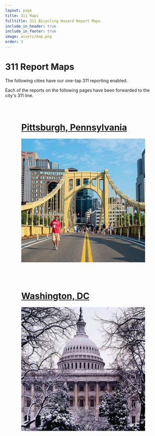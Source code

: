 ```yaml
---
layout: page
title: 311 Maps
fulltitle: 311 Bicycling Hazard Report Maps
include_in_header: true
include_in_footer: true
image: assets/map.png
order: 3
---
```


<style>
.flex-wrapper {
  display: flex;
  flex-wrap: wrap;
  justify-content: center;
}
.flex-item {
  border-radius: 10px;
  padding: 15px;
  margin: 10px;
}

.flex-item:hover {
  background-image: linear-gradient(#0091c0, #0076b1);
}

.flex-item:hover h1{
  text-decoration: none;
  color: #eceeee;
}

.flex-item:hover a{
  text-decoration: none;
}

</style>

# 311 Report Maps

The following cities have our one-tap 311 reporting enabled.

Each of the reports on the following pages have been forwarded to the city's 311 line.

<div class="flex-wrapper">

<div class="flex-item">
  <a href="/maps/pittsburgh/">
    <h1 class="flex-link">Pittsburgh, Pennsylvania</h1>
    <img alt="Photo of a Pittsburgh bridge" src="/assets/map-pgh.jpg" width="400px">
  </a>
</div>

<div class="flex-item">
  <a href="/maps/dc/">
    <h1 class="flex-link">Washington, DC</h1>
    <img alt="Photo of a DC capitol" src="/assets/map-dc.jpg" width="400px">
  </a>
</div>

</div>

